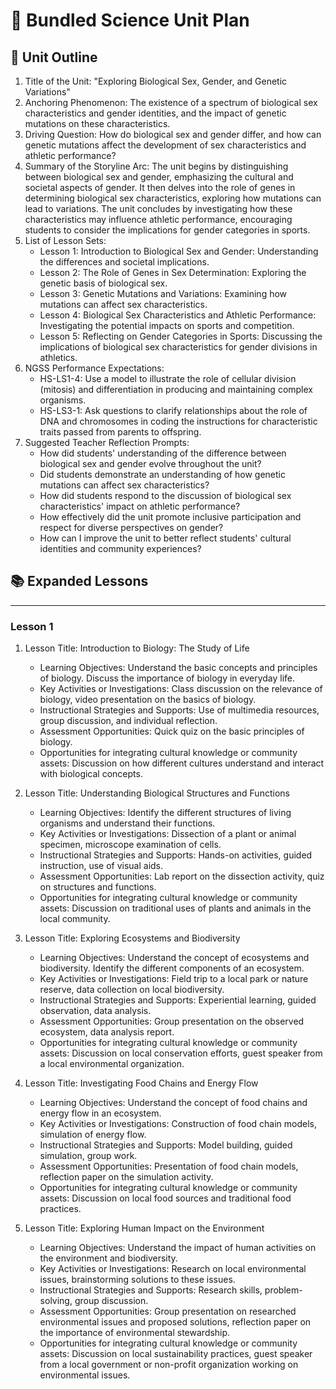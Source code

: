 
# 🧪 Bundled Science Unit Plan

## 📝 Unit Outline

1. Title of the Unit: "Exploring Biological Sex, Gender, and Genetic Variations"
2. Anchoring Phenomenon: The existence of a spectrum of biological sex characteristics and gender identities, and the impact of genetic mutations on these characteristics.
3. Driving Question: How do biological sex and gender differ, and how can genetic mutations affect the development of sex characteristics and athletic performance?
4. Summary of the Storyline Arc: The unit begins by distinguishing between biological sex and gender, emphasizing the cultural and societal aspects of gender. It then delves into the role of genes in determining biological sex characteristics, exploring how mutations can lead to variations. The unit concludes by investigating how these characteristics may influence athletic performance, encouraging students to consider the implications for gender categories in sports.
5. List of Lesson Sets:
   - Lesson 1: Introduction to Biological Sex and Gender: Understanding the differences and societal implications.
   - Lesson 2: The Role of Genes in Sex Determination: Exploring the genetic basis of biological sex.
   - Lesson 3: Genetic Mutations and Variations: Examining how mutations can affect sex characteristics.
   - Lesson 4: Biological Sex Characteristics and Athletic Performance: Investigating the potential impacts on sports and competition.
   - Lesson 5: Reflecting on Gender Categories in Sports: Discussing the implications of biological sex characteristics for gender divisions in athletics.
6. NGSS Performance Expectations: 
   - HS-LS1-4: Use a model to illustrate the role of cellular division (mitosis) and differentiation in producing and maintaining complex organisms.
   - HS-LS3-1: Ask questions to clarify relationships about the role of DNA and chromosomes in coding the instructions for characteristic traits passed from parents to offspring.
7. Suggested Teacher Reflection Prompts:
   - How did students' understanding of the difference between biological sex and gender evolve throughout the unit?
   - Did students demonstrate an understanding of how genetic mutations can affect sex characteristics?
   - How did students respond to the discussion of biological sex characteristics' impact on athletic performance?
   - How effectively did the unit promote inclusive participation and respect for diverse perspectives on gender?
   - How can I improve the unit to better reflect students' cultural identities and community experiences?

## 📚 Expanded Lessons


---

### Lesson 1
1. Lesson Title: Introduction to Biology: The Study of Life
   - Learning Objectives: Understand the basic concepts and principles of biology. Discuss the importance of biology in everyday life.
   - Key Activities or Investigations: Class discussion on the relevance of biology, video presentation on the basics of biology.
   - Instructional Strategies and Supports: Use of multimedia resources, group discussion, and individual reflection.
   - Assessment Opportunities: Quick quiz on the basic principles of biology.
   - Opportunities for integrating cultural knowledge or community assets: Discussion on how different cultures understand and interact with biological concepts.

2. Lesson Title: Understanding Biological Structures and Functions
   - Learning Objectives: Identify the different structures of living organisms and understand their functions.
   - Key Activities or Investigations: Dissection of a plant or animal specimen, microscope examination of cells.
   - Instructional Strategies and Supports: Hands-on activities, guided instruction, use of visual aids.
   - Assessment Opportunities: Lab report on the dissection activity, quiz on structures and functions.
   - Opportunities for integrating cultural knowledge or community assets: Discussion on traditional uses of plants and animals in the local community.

3. Lesson Title: Exploring Ecosystems and Biodiversity
   - Learning Objectives: Understand the concept of ecosystems and biodiversity. Identify the different components of an ecosystem.
   - Key Activities or Investigations: Field trip to a local park or nature reserve, data collection on local biodiversity.
   - Instructional Strategies and Supports: Experiential learning, guided observation, data analysis.
   - Assessment Opportunities: Group presentation on the observed ecosystem, data analysis report.
   - Opportunities for integrating cultural knowledge or community assets: Discussion on local conservation efforts, guest speaker from a local environmental organization.

4. Lesson Title: Investigating Food Chains and Energy Flow
   - Learning Objectives: Understand the concept of food chains and energy flow in an ecosystem.
   - Key Activities or Investigations: Construction of food chain models, simulation of energy flow.
   - Instructional Strategies and Supports: Model building, guided simulation, group work.
   - Assessment Opportunities: Presentation of food chain models, reflection paper on the simulation activity.
   - Opportunities for integrating cultural knowledge or community assets: Discussion on local food sources and traditional food practices.

5. Lesson Title: Exploring Human Impact on the Environment
   - Learning Objectives: Understand the impact of human activities on the environment and biodiversity.
   - Key Activities or Investigations: Research on local environmental issues, brainstorming solutions to these issues.
   - Instructional Strategies and Supports: Research skills, problem-solving, group discussion.
   - Assessment Opportunities: Group presentation on researched environmental issues and proposed solutions, reflection paper on the importance of environmental stewardship.
   - Opportunities for integrating cultural knowledge or community assets: Discussion on local sustainability practices, guest speaker from a local government or non-profit organization working on environmental issues.
